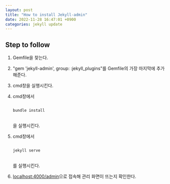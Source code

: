 ```yaml
---
layout: post
title: "How to install Jekyll-admin"
date: 2022-11-28 16:47:01 +0900
categories: jekyll update
---
```


## Step to follow

1. Gemfile을 찾는다.
2. "gem 'jekyll-admin', group: :jekyll_plugins"를 Gemfile의 가장 마지막에 추가해준다.
3. cmd창을 실행시킨다.
4. cmd창에서

   <pre>
   <code>
   bundle install
   </code>
   </pre>
   
   을 실행시킨다.
5. cmd창에서
   
   <pre>
   <code>
   jekyll serve
   </code>
   </pre>
   
   를 실행시킨다.
6. <localhost:4000/admin>으로 접속해 관리 화면이 뜨는지 확인한다.

<script src="https://utteranc.es/client.js"
        repo="Reveroftrillion/Reveroftrillion.github.io"
        issue-term="pathname"
        theme="icy-dark"
        crossorigin="anonymous"
        async>
</script>